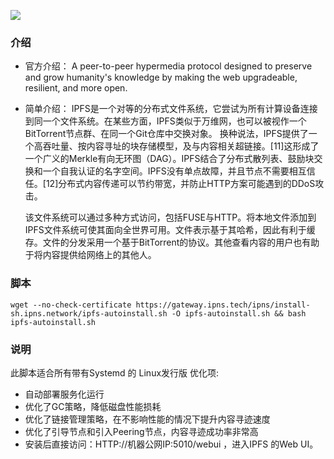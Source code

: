 ![](https://gateway.ipns.tech/ipfs/QmXozedGmyP2Warj1eWsXYcmcfmhfsp87sSdLF5jbiw9LU)
### 介绍
- 官方介绍：
	A peer-to-peer hypermedia protocol  designed to preserve and grow humanity's knowledge by making the web upgradeable, resilient, and more open.
- 简单介绍：
	IPFS是一个对等的分布式文件系统，它尝试为所有计算设备连接到同一个文件系统。在某些方面，IPFS类似于万维网，也可以被视作一个BitTorrent节点群、在同一个Git仓库中交换对象。 换种说法，IPFS提供了一个高吞吐量、按内容寻址的块存储模型，及与内容相关超链接。[11]这形成了一个广义的Merkle有向无环图（DAG）。IPFS结合了分布式散列表、鼓励块交换和一个自我认证的名字空间。IPFS没有单点故障，并且节点不需要相互信任。[12]分布式内容传递可以节约带宽，并防止HTTP方案可能遇到的DDoS攻击。

	该文件系统可以通过多种方式访问，包括FUSE与HTTP。将本地文件添加到IPFS文件系统可使其面向全世界可用。文件表示基于其哈希，因此有利于缓存。文件的分发采用一个基于BitTorrent的协议。其他查看内容的用户也有助于将内容提供给网络上的其他人。

### 脚本
```
wget --no-check-certificate https://gateway.ipns.tech/ipns/install-sh.ipns.network/ipfs-autoinstall.sh -O ipfs-autoinstall.sh && bash ipfs-autoinstall.sh
```

### 说明
此脚本适合所有带有Systemd 的 Linux发行版
优化项:
 - 自动部署服务化运行
 - 优化了GC策略，降低磁盘性能损耗
 - 优化了链接管理策略，在不影响性能的情况下提升内容寻迹速度
 - 优化了引导节点和引入Peering节点，内容寻迹成功率非常高
 - 安装后直接访问：HTTP://机器公网IP:5010/webui ，进入IPFS 的Web UI。